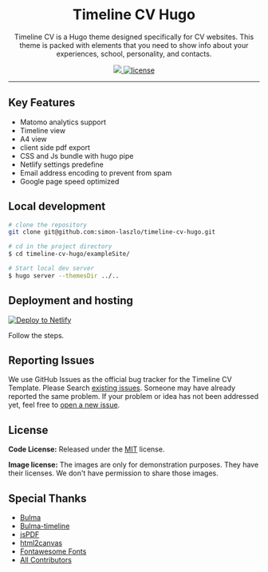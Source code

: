 <h1 align=center>Timeline CV Hugo</h1> 
<p align=center> Timeline CV is a Hugo theme designed specifically for CV websites. This theme is packed with elements that you need to show info about your experiences, school, personality, and contacts. </p>


<p align=center>
  <a href="https://github.com/gohugoio/hugo/releases/tag/v0.100.0" alt="Contributors">
    <img src="https://img.shields.io/static/v1?label=min-HUGO-version&message=0.100.0&color=f00&logo=hugo" />
  </a>

  <a href="https://github.com/simon-laszlo/educenter-hugo/blob/master/LICENSE">
    <img src="https://img.shields.io/github/license/themefisher/educenter-hugo" alt="license"></a>

</p>

---
## Key Features
- Matomo analytics  support
- Timeline view
- A4 view
- client side pdf export
- CSS and Js bundle with hugo pipe
- Netlify settings predefine
- Email address encoding to prevent from spam
- Google page speed optimized


## Local development

```bash
# clone the repository
git clone git@github.com:simon-laszlo/timeline-cv-hugo.git

# cd in the project directory
$ cd timeline-cv-hugo/exampleSite/

# Start local dev server
$ hugo server --themesDir ../..
```


## Deployment and hosting

[![Deploy to
Netlify](https://www.netlify.com/img/deploy/button.svg)](https://app.netlify.com/start/deploy?repository=https://github.com/simon-laszlo/timeline-cv-hugo)

Follow the steps.

<!-- reporting issue -->
## Reporting Issues
We use GitHub Issues as the official bug tracker for the Timeline CV Template. Please Search [existing
issues](https://github.com/simon-laszlo/timeline-cv-hugo/issues). Someone may have already reported the same problem.
If your problem or idea has not been addressed yet, feel free to [open a new
issue](https://github.com/simon-laszlo/timeline-cv-hugo/issues).


<!-- licence -->
## License

**Code License:** Released under the [MIT](https://github.com/simon-laszlo/timeline-cv-hugo/blob/master/LICENSE) license.

**Image license:** The images are only for demonstration purposes. They have their licenses. We don't have permission to
share those images.

<!-- resources -->
## Special Thanks
- [Bulma](https://bulma.io/)
- [Bulma-timeline](https://wikiki.github.io/components/timeline/)
- [jsPDF](https://github.com/parallax/jsPDF)
- [html2canvas](https://github.com/niklasvh/html2canvas)
- [Fontawesome Fonts](https://fontawesome.com/)
- [All Contributors](https://github.com/simon-laszlo/timeline-cv-hugo/graphs/contributors)

